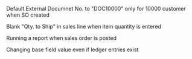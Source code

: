 Default External Documnet No. to "DOC10000" only for 10000 customer when 
SO created

Blank "Qty. to Ship" in sales line when item quantity is entered
 
Running a report when sales order is posted
 
Changing base field value even if ledger entries exist

 
